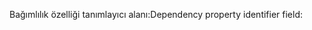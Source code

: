 <span data-ttu-id="323b5-101">Bağımlılık özelliği tanımlayıcı alanı:</span><span class="sxs-lookup"><span data-stu-id="323b5-101">Dependency property identifier field:</span></span>